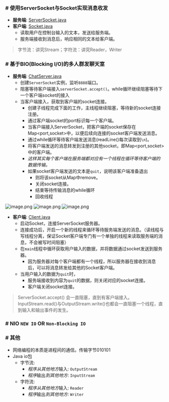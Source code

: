 ### # 使用ServerSocket与Socket实现消息收发
* **服务端**: [ServerSocket.java](src/main/java/com/futao/learn/imooc/chatroom/bio/threads/netty/MyServerSocket.java)
* **客户端**: [Socket.java](src/main/java/com/futao/learn/imooc/chatroom/bio/threads/netty/MyClientSocket.java)
    * 读取用户在控制台输入的文本，发送给服务端。
    * 服务端接收到消息后，响应相同的文本给客户端。


> 字节流：讲究Stream；字符流：讲究Reader，Writer

### # 基于BIO(Blocking I/O)的多人群发聊天室
* **服务端**: [ChatServer.java](src/main/java/com/futao/learn/imooc/chatroom/bio/ChatServer.java)
    * 创建`ServerSocket`实例，监听`8888`端口。
    * 阻塞等待客户端接入`serverSocket.accept()`。while循环继续阻塞等待下一个客户端socket的接入
    * 当客户端接入，获取到客户端的socket连接。
        * 创建子线程完成下面的工作，主线程继续阻塞，等待新的socket连接注册。
        * 通过客户端socket的port标识每一个客户端。
        * 当客户端接入ServerSocket，把客户端的socket保存在Map<port,socket>中，以便后续向连接的socket客户端发送消息。
        * 通过while循环等待客户端发送消息(readLine()每次读取到`\n`)。
        * 将客户端发送的消息转发到注册的其他socket，即Map<port,socket>中的客户端。
        * *这样其实每个客户端在服务端都对应有一个线程在循环等待客户端的数据传输。*
        * 如果socket客户端发送的文本是`quit`，说明该客户端准备退出
            * 则将该socket从Map中remove。
            * 关闭socket连接。
            * 结束等待传输消息的while循环
            * 回收线程
       
![image.png](https://upload-images.jianshu.io/upload_images/1846623-d02e8b83dfb861d6.png?imageMogr2/auto-orient/strip%7CimageView2/2/w/1240)
![image.png](https://upload-images.jianshu.io/upload_images/1846623-f4c36956f31c9bab.png?imageMogr2/auto-orient/strip%7CimageView2/2/w/1240)
![image.png](https://upload-images.jianshu.io/upload_images/1846623-ca834d2ccb22dbe9.png?imageMogr2/auto-orient/strip%7CimageView2/2/w/1240)

* **客户端**: [Client.java](src/main/java/com/futao/learn/imooc/chatroom/bio/Client.java)
    * 启动Socket，连接ServerSocket服务器。
    * 连接成功后，开启一个新的线程来循环等待服务端发送的消息。（读线程与写线程分离，保证Socket客户端专门有一个单独的线程来读取服务端的消息，不会被写时间阻塞）
    * 在`main`线程中循环获取用户输入的数据，并将数据通过socket发送到服务器。
        * 因为服务器对每个客户端都有一个线程，所以服务器在接收到消息后，可以将消息转发给其他的Socket客户端。
    * 当用户输入的数据为`quit`时，
        * 服务端接收到内容为`quit`的数据，则关闭对应的socket连接。
        * 客户端关闭socket连接。
        
> ServerSocket.accept() 会一直阻塞，直到有客户端接入。
> InputStream.read()与OutputStream.write()也都会一直阻塞一个线程，直到输入和输出事件的发生。

### # NIO `NEW IO` OR `Non-Blocking IO`




### # 其他
* 网络编程的本质是进程间的通信。传输字节010101
* Java io包
    * 字节流: 
        * *程序从其他地方*输入: `OutputStream`
        * *程序*输出*到其他地方*: `InputStream`
    * 字符流:
        * *程序从其他地方*输入: `Reader`
        * *程序*输出*到其他地方*: `Writer`